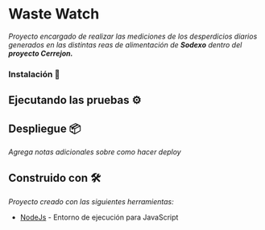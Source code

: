 # Waste Watch

_Proyecto encargado de realizar las mediciones de los desperdicios diarios generados en las distintas reas de alimentación de **Sodexo** dentro del **proyecto Cerrejon.**_

### Instalación 🔧

## Ejecutando las pruebas ⚙️

## Despliegue 📦

_Agrega notas adicionales sobre como hacer deploy_

## Construido con 🛠️

_Proyecto creado con las siguientes herramientas:_

* [NodeJs](https://nodejs.org/es/) - Entorno de ejecución para JavaScript

